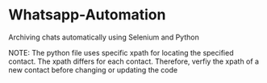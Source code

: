 # Whatsapp-Automation
Archiving chats automatically using Selenium and Python

NOTE: The python file uses specific xpath for locating the specified contact. The xpath differs for each contact. Therefore, verfiy the xpath of a new contact before changing or updating the code 
